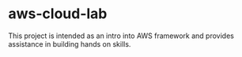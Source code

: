 # aws-cloud-lab
This project is intended as an intro into AWS framework and provides assistance in building hands on skills. 
